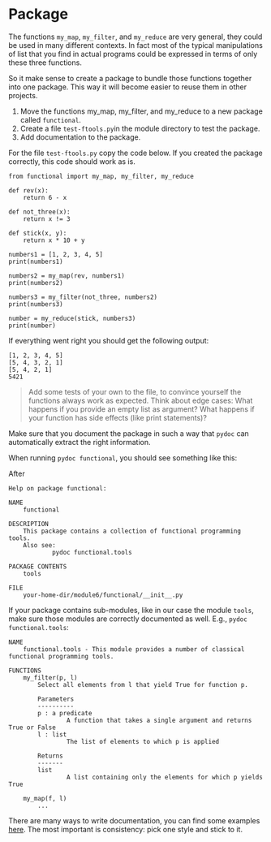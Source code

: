 # Package

The functions `my_map`, `my_filter`, and `my_reduce` are very general, they could be used in many different contexts. In fact most of the typical manipulations of list that you find in actual programs could be expressed in terms of only these three functions.

So it make sense to create a package to bundle those functions together into one package. This way it will become easier to reuse them in other projects.

1. Move the functions my_map, my_filter, and my_reduce to a new package called `functional`.
2. Create a file `test-ftools.py`in the module directory to test the package.
3. Add documentation to the package.

For the file `test-ftools.py` copy the code below. If you created the package correctly, this code should work as is.

```
from functional import my_map, my_filter, my_reduce

def rev(x):
	return 6 - x

def not_three(x):
	return x != 3

def stick(x, y):
	return x * 10 + y

numbers1 = [1, 2, 3, 4, 5]
print(numbers1)

numbers2 = my_map(rev, numbers1)
print(numbers2)

numbers3 = my_filter(not_three, numbers2)
print(numbers3)

number = my_reduce(stick, numbers3)
print(number)
```

If everything went right you should get the following output:

```
[1, 2, 3, 4, 5]
[5, 4, 3, 2, 1]
[5, 4, 2, 1]
5421
```

> Add some tests of your own to the file, to convince yourself the functions always work as expected. Think about edge cases: What happens if you provide an empty list as argument? What happens if your function has side effects (like print statements)?

Make sure that you document the package in such a way that `pydoc` can automatically extract the right information.

When running `pydoc functional`, you should see something like this:

After

```
Help on package functional:

NAME
    functional

DESCRIPTION
    This package contains a collection of functional programming tools.
    Also see:
            pydoc functional.tools

PACKAGE CONTENTS
    tools

FILE
    your-home-dir/module6/functional/__init__.py
```

If your package contains sub-modules, like in our case the module `tools`, make sure those modules are correctly documented as well. E.g., `pydoc functional.tools`:

```
NAME
    functional.tools - This module provides a number of classical functional programming tools.

FUNCTIONS
    my_filter(p, l)
        Select all elements from l that yield True for function p.

        Parameters
        ----------
        p : a predicate
                A function that takes a single argument and returns True or False
        l : list
                The list of elements to which p is applied

        Returns
        -------
        list
                A list containing only the elements for which p yields True

    my_map(f, l)
        ...
```

There are many ways to write documentation, you can find some examples [here](https://docs.python-guide.org/writing/documentation/). The most important is consistency: pick one style and stick to it.
